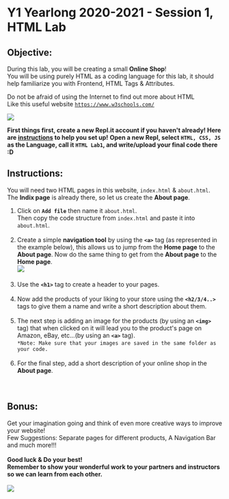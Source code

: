 # Y1 Yearlong 2020-2021 - Session 1, HTML Lab

## Objective:
During this lab, you will be creating a small **Online Shop**!  
You will be using purely HTML as a coding language for this lab,
it should help familiarize you with Frontend, HTML Tags & Attributes.

Do not be afraid of using the Internet to find out more about HTML  
Like this useful website [`https://www.w3schools.com/`](https://www.w3schools.com/)





[![](https://camo.githubusercontent.com/131c25bd172508d5f376dd7fe56283ae7fda2194/68747470733a2f2f63646e302e746e7763646e2e636f6d2f77702d636f6e74656e742f626c6f67732e6469722f312f66696c65732f323031372f30392f625563767252632d312d373936783339382e6a7067)]()


**First things first, create a new Repl.it account if you haven't already! Here are [instructions](https://github.com/meet-projects/Y2-Seminar2020-Labs/blob/master/replit-setup.md) to help you set up!**
**Open a new Repl, select `HTML, CSS, JS` as the Language, call it `HTML Lab1`, and write/upload your final code there :D**

## Instructions:
You will need two HTML pages in this website, `index.html` & `about.html`.  
The **Indix page** is already there, so let us create the **About page**.<br/>  
1. Click on **`Add file`** then name it `about.html`.  
Then copy the code structure from `index.html` and paste it into `about.html`.<br/><br/>
2. Create a simple **navigation tool** by using the **`<a>`** tag (as represented in the example below), this allows us to jump from the **Home page** to the **About page**. Now do the same thing to get from the **About page** to the **Home page**.  
![](https://lh3.googleusercontent.com/5q5O3E2ICoAJA2ovaq2Cb7LKXU9wLG8LmwLFpwLHL0LuuALpSTzYTlL-f9YFrzBwdJek0kyBFXXoExCJLLeL3SK6Kj4VRs7rFDlcTn2b4tIwfhdl58v7dIgn44XpMsEB0q-QlVj5JwYW5F-jhExLQAqBtGyK9rOkednii2oxmm1HpKJZ-WMWMxleVVhdlIUihwbhlEkB-VYSEwgD_Qb4mADk_aoxUff6_FTwBllMWbX7TCVgwOmZc7OO90C6ER7tv8GMUAvQ0uY6JC9mceAseVoPFUDB8_5flT7_t6T6r2sy7bFW7kzmCGTLnAuzmpuek5wO1_cF9wv3ngqrHbcTCVjEKLDOqT2-m98ZXsS2TiQBWNZ9DI2uPQmx9aNP_SwIFWiAFucLGMYH17AZXoV_2RsGJ-MIELP1pxyOMHZLPXwrUKDDgjRSZHLUWAehbS6w6tcV2DevzledyitdK3hH7AaEmasjMzFwOleWx1Qi3HgGP9spkW3krSWTrtToYvx9sWyMf28NYrvHx9mcVljkZcxg_dYLQfrRVk66FUeQqYLzJFwR_BimZ4NA2qi0ErCARd4McGG2qDntw_aWeFFwmwbNUDT0X26sIV-orsQiYBwZvUCg0t1gvv_dFHknhJx4DACIxsYkaAS4S_AMkYZcHKKHXdISZLd3cIAVX5g3qxroDjVoUBWazrRblwDH=w667-h268-no?authuser=0)<br/><br/>
3. Use the **`<h1>`** tag to create a header to your pages.<br/><br/>
4. Now add the products of your liking to your store using the **`<h2/3/4..>`** tags to give them a name and write a short description about them.<br/><br/>
5. The next step is adding an image for the products (by using an **`<img>`** tag) that when clicked on it will lead you to the product's page on Amazon, eBay, etc...(by using an **`<a>`** tag).  
`*Note: Make sure that your images are saved in the same folder as your code.`<br/><br/>
6. For the final step, add a short description of your online shop in the **About page**.<br/><br/><br/>

## Bonus:
Get your imagination going and think of even more creative ways to improve your website!  
Few Suggestions: Separate pages for different products, A Navigation Bar and much more!!!<br/><br/>
**Good luck & Do your best!  
Remember to show your wonderful work to your partners and instructors so we can learn from each other.**<br/><br/>
![](https://media.tenor.com/images/ad0c1f3d01f53e38afdc2726d17bf0db/tenor.gif)



